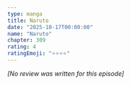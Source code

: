 ```yaml
---
type: manga
title: Naruto
date: "2025-10-17T00:00:00"
name: "Naruto"
chapter: 309
rating: 4
ratingEmoji: "⭐️⭐️⭐️⭐️"
---
```


_[No review was written for this episode]_
